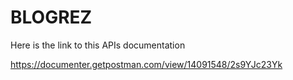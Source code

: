 # BLOGREZ

Here is the link to this APIs documentation

https://documenter.getpostman.com/view/14091548/2s9YJc23Yk